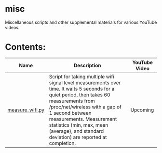 # misc
Miscellaneous scripts and other supplemental materials for various YouTube videos.

# Contents:
Name | Description | YouTube Video
------------|------------|------------
[measure_wifi.py](measure_wifi.py) | Script for taking multiple wifi signal level measurements over time. It waits 5 seconds for a quiet period, then takes 60 measurements from /proc/net/wireless with a gap of 1 second between measurements. Measurement statistics (min, max, mean (average), and standard deviation) are reported at completion. | Upcoming

